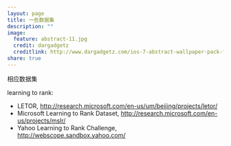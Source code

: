 ```yaml
---
layout: page
title: 一些数据集 
description: ""
image:
  feature: abstract-11.jpg
  credit: dargadgetz
  creditlink: http://www.dargadgetz.com/ios-7-abstract-wallpaper-pack-for-iphone-5-and-ipod-touch-retina/
share: true
---
```


相应数据集

learning to rank:

- LETOR, http://research.microsoft.com/en-us/um/beijing/projects/letor/
- Microsoft Learning to Rank Dataset, http://research.microsoft.com/en-us/projects/mslr/
- Yahoo Learning to Rank Challenge, http://webscope.sandbox.yahoo.com/
